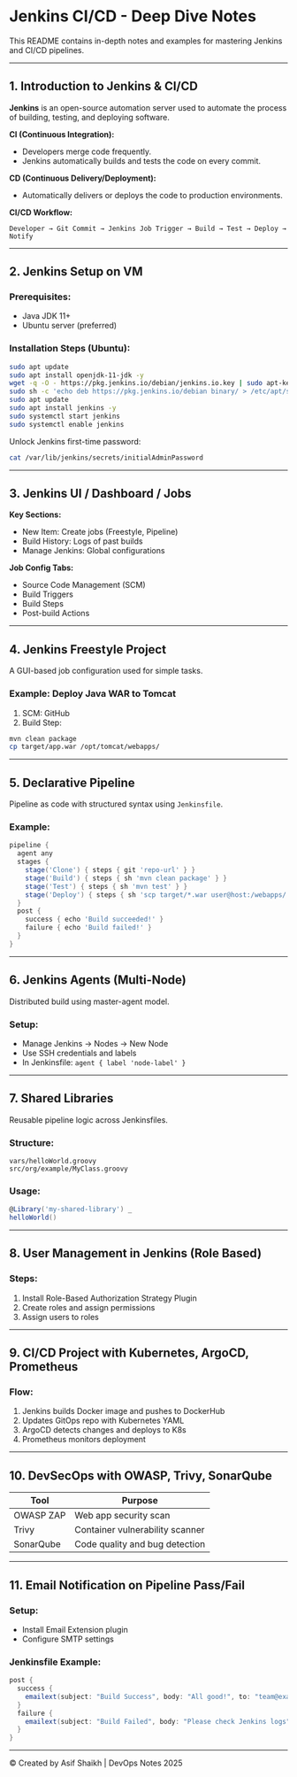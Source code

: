 
# Jenkins CI/CD - Deep Dive Notes

This README contains in-depth notes and examples for mastering Jenkins and CI/CD pipelines.

---

## 1. Introduction to Jenkins & CI/CD

**Jenkins** is an open-source automation server used to automate the process of building, testing, and deploying software.

**CI (Continuous Integration):**
- Developers merge code frequently.
- Jenkins automatically builds and tests the code on every commit.

**CD (Continuous Delivery/Deployment):**
- Automatically delivers or deploys the code to production environments.

**CI/CD Workflow:**
```
Developer → Git Commit → Jenkins Job Trigger → Build → Test → Deploy → Notify
```

---

## 2. Jenkins Setup on VM

### Prerequisites:
- Java JDK 11+
- Ubuntu server (preferred)

### Installation Steps (Ubuntu):
```bash
sudo apt update
sudo apt install openjdk-11-jdk -y
wget -q -O - https://pkg.jenkins.io/debian/jenkins.io.key | sudo apt-key add -
sudo sh -c 'echo deb https://pkg.jenkins.io/debian binary/ > /etc/apt/sources.list.d/jenkins.list'
sudo apt update
sudo apt install jenkins -y
sudo systemctl start jenkins
sudo systemctl enable jenkins
```

Unlock Jenkins first-time password:
```bash
cat /var/lib/jenkins/secrets/initialAdminPassword
```

---

## 3. Jenkins UI / Dashboard / Jobs

**Key Sections:**
- New Item: Create jobs (Freestyle, Pipeline)
- Build History: Logs of past builds
- Manage Jenkins: Global configurations

**Job Config Tabs:**
- Source Code Management (SCM)
- Build Triggers
- Build Steps
- Post-build Actions

---

## 4. Jenkins Freestyle Project

A GUI-based job configuration used for simple tasks.

### Example: Deploy Java WAR to Tomcat
1. SCM: GitHub
2. Build Step:
```bash
mvn clean package
cp target/app.war /opt/tomcat/webapps/
```

---

## 5. Declarative Pipeline

Pipeline as code with structured syntax using `Jenkinsfile`.

### Example:
```groovy
pipeline {
  agent any
  stages {
    stage('Clone') { steps { git 'repo-url' } }
    stage('Build') { steps { sh 'mvn clean package' } }
    stage('Test') { steps { sh 'mvn test' } }
    stage('Deploy') { steps { sh 'scp target/*.war user@host:/webapps/' } }
  }
  post {
    success { echo 'Build succeeded!' }
    failure { echo 'Build failed!' }
  }
}
```

---

## 6. Jenkins Agents (Multi-Node)

Distributed build using master-agent model.

### Setup:
- Manage Jenkins → Nodes → New Node
- Use SSH credentials and labels
- In Jenkinsfile: `agent { label 'node-label' }`

---

## 7. Shared Libraries

Reusable pipeline logic across Jenkinsfiles.

### Structure:
```
vars/helloWorld.groovy
src/org/example/MyClass.groovy
```

### Usage:
```groovy
@Library('my-shared-library') _
helloWorld()
```

---

## 8. User Management in Jenkins (Role Based)

### Steps:
1. Install Role-Based Authorization Strategy Plugin
2. Create roles and assign permissions
3. Assign users to roles

---

## 9. CI/CD Project with Kubernetes, ArgoCD, Prometheus

### Flow:
1. Jenkins builds Docker image and pushes to DockerHub
2. Updates GitOps repo with Kubernetes YAML
3. ArgoCD detects changes and deploys to K8s
4. Prometheus monitors deployment

---

## 10. DevSecOps with OWASP, Trivy, SonarQube

| Tool       | Purpose                         |
|------------|----------------------------------|
| OWASP ZAP  | Web app security scan           |
| Trivy      | Container vulnerability scanner |
| SonarQube  | Code quality and bug detection  |

---

## 11. Email Notification on Pipeline Pass/Fail

### Setup:
- Install Email Extension plugin
- Configure SMTP settings

### Jenkinsfile Example:
```groovy
post {
  success {
    emailext(subject: "Build Success", body: "All good!", to: "team@example.com")
  }
  failure {
    emailext(subject: "Build Failed", body: "Please check Jenkins logs", to: "team@example.com")
  }
}
```

---

© Created by Asif Shaikh | DevOps Notes 2025
